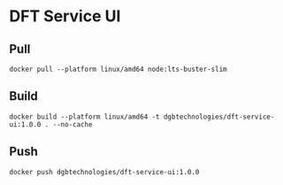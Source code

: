# DFT Service UI

## Pull
```
docker pull --platform linux/amd64 node:lts-buster-slim
```

## Build
```
docker build --platform linux/amd64 -t dgbtechnologies/dft-service-ui:1.0.0 . --no-cache
```

## Push
```
docker push dgbtechnologies/dft-service-ui:1.0.0
```